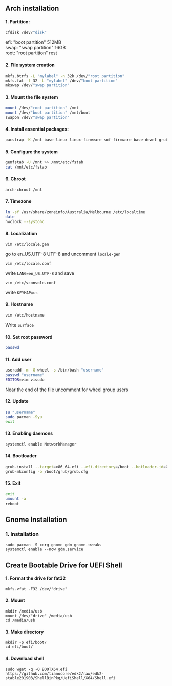 ## Arch installation

#### 1. Partition:
```sh
cfdisk /dev/"disk"
```
efi: "boot partition" 512MB<br>
swap: "swap partition" 16GB<br>
root: "root partition" rest<br>
#### 2. File system creation
```sh
mkfs.btrfs -L "mylabel" -n 32k /dev/"root partition"
mkfs.fat -f 32 -L "mylabel" /dev/"boot partition"
mkswap /dev/"swap partition"
```
#### 3. Mount the file system
```sh
mount /dev/"root partition" /mnt
mount /dev/"boot partition" /mnt/boot
swapon /dev/"swap partition"
```
#### 4. Install essential packages:
```sh
pacstrap -K /mnt base linux linux-firmware sof-firmware base-devel grub efibootmgr vim networkmanager
```
#### 5. Configure the system
```sh
genfstab -U /mnt >> /mnt/etc/fstab
cat /mnt/etc/fstab
```
#### 6. Chroot
```sh
arch-chroot /mnt
```
#### 7. Timezone
```sh
ln -sf /usr/share/zoneinfo/Australia/Melbourne /etc/localtime
date
hwclock --systohc
```
#### 8. Localization
```sh
vim /etc/locale.gen
```
go to en_US.UTF-8 UTF-8 and uncomment
``locale-gen``
```sh
vim /etc/locale.conf
```
write ``LANG=en_US.UTF-8`` and save
```sh
vim /etc/vconsole.conf
```
write ``KEYMAP=us``
#### 9. Hostname
```sh
vim /etc/hostname
```
Write ``Surface``
#### 10. Set root password
```sh
passwd
```
#### 11. Add user
```sh
useradd -m -G wheel -s /bin/bash "username"
passwd "username"
EDITOR=vim visudo
```
Near the end of the file uncomment for wheel group users
#### 12. Update
```sh
su "username"
sudo pacman -Syu
exit
```
#### 13. Enabling daemons
```sh
systemctl enable NetworkManager
```
#### 14. Bootloader
```sh
grub-install --target=x86_64-efi --efi-directory=/boot --botloader-id=GRUB --modules="tpm" --disable-shim-lock
grub-mkconfig -o /boot/grub/grub.cfg
```
#### 15. Exit
```sh
exit
umount -a
reboot
```


## Gnome Installation
### 1. Installation
```
sudo pacman -S xorg gnome gdm gnome-tweaks
systemctl enable --now gdm.service
```


## Create Bootable Drive for UEFI Shell
#### 1. Format the drive for fat32
```
mkfs.vfat -F32 /dev/"drive"
```
#### 2. Mount
```
mkdir /media/usb
mount /dev/"drive" /media/usb
cd /media/usb
```
#### 3. Make directory
```
mkdir -p efi/boot/
cd efi/boot/
```
#### 4. Download shell
```
sudo wget -q -O BOOTX64.efi https://github.com/tianocore/edk2/raw/edk2-stable201903/ShellBinPkg/UefiShell/X64/Shell.efi
```